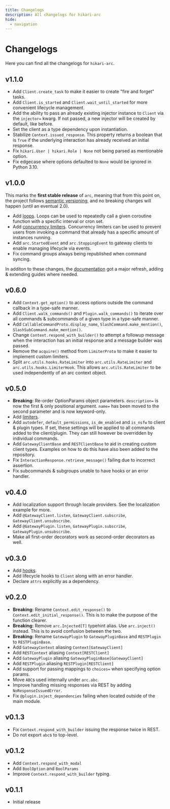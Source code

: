 ```yaml
---
title: Changelogs
description: All changelogs for hikari-arc
hide:
  - navigation
---
```


# Changelogs

Here you can find all the changelogs for `hikari-arc`.

## v1.1.0

- Add `Client.create_task` to make it easier to create "fire and forget" tasks.
- Add `Client.is_started` and `Client.wait_until_started` for more convenient lifecycle management.
- Add the ability to pass an already existing injector instance to `Client` via the `injector=` kwarg. If not passed, a new injector will be created by default, like before.
- Set the client as a type dependency upon instantiation.
- Stabilize `Context.issued_response`. This property returns a boolean that is `True` if the underlying interaction has already received an initial response.
- Fix `hikari.User | hikari.Role | None` not being parsed as mentionable option.
- Fix edgecase where options defaulted to `None` would be ignored in Python 3.10.

## v1.0.0

This marks the **first stable release** of `arc`, meaning that from this point on, the project follows [semantic versioning](https://semver.org/), and no breaking changes will happen (until an eventual 2.0).

- Add [loops](./guides/loops.md). Loops can be used to repeatedly call a given coroutine function with a specific interval or cron set.
- Add [concurrency limiters](./guides/concurrency_limiting.md). Concurrency limiters can be used to prevent users from invoking a command that already has a specific amount of instances running.
- Add `arc.StartedEvent` and `arc.StoppingEvent` to gateway clients to enable managing lifecycle via events.
- Fix command groups always being republished when command syncing.

In additon to these changes, the [documentation](https://arc.hypergonial.com) got a major refresh, adding & extending guides where needed.

## v0.6.0

- Add `Context.get_option()` to access options outside the command callback in a type-safe manner.
- Add `Client.walk_commands()` and `Plugin.walk_commands()` to iterate over all commands & subcommands of a given type in a type-safe manner.
- Add `CallableCommandProto.display_name`, `SlashCommand.make_mention()`, `SlashSubCommand.make_mention()`.
- Change `Context.respond_with_builder()` to attempt a followup message when the interaction has an initial response and a message builder was passed.
- Remove the `acquire()` method from `LimiterProto` to make it easier to implement custom limiters.
- Split `arc.utils.hooks.RateLimiter` into `arc.utils.RateLimiter` and `arc.utils.hooks.LimiterHook`. This allows `arc.utils.RateLimiter` to be used independently of an arc context object.

## v0.5.0

- **Breaking:** Re-order OptionParams object parameters. `description=` is now the first & only positional argument. `name=` has been moved to the second parameter and is now keyword-only.
- Add [limiters](./guides/hooks.md#limiters).
- Add  `autodefer`, `default_permissions`, `is_dm_enabled` and `is_nsfw` to client & plugin types. If set, these settings will be applied to all commands added to the client/plugin. They can still however be overridden by individual commands.
- Add `GatewayClientBase` and `RESTClientBase` to aid in creating custom client types. Examples on how to do this have also been added to the repository.
- Fix `InteractionResponse.retrieve_message()` failing due to incorrect assertion.
- Fix subcommands & subgroups unable to have hooks or an error handler.

## v0.4.0

- Add localization support through locale providers. See the localization example for more.
- Add `@GatewayClient.listen`, `GatewayClient.subscribe`, `GatewayClient.unsubscribe`.
- Add `@GatewayPlugin.listen`, `GatewayPlugin.subscribe`, `GatewayPlugin.unsubscribe`.
- Make all first-order decorators work as second-order decorators as well.


## v0.3.0

- Add [hooks](./guides/hooks.md).
- Add lifecycle hooks to `Client` along with an error handler.
- Declare `attrs` explicitly as a dependency.

## v0.2.0

- **Breaking:** Rename `Context.edit_response()` to `Context.edit_initial_response()`. This is to make the purpose of the function clearer.
- **Breaking:** Remove `arc.Injected[T]` typehint alias. Use `arc.inject()` instead. This is to avoid confusion between the two.
- **Breaking:** Rename `GatewayPlugin` to `GatewayPluginBase` and `RESTPlugin` to `RESTPluginBase`.
- Add `GatewayContext` aliasing `Context[GatewayClient]`
- Add `RESTContext` aliasing `Context[RESTClient]`
- Add `GatewayPlugin` aliasing `GatewayPluginBase[GatewayClient]`
- Add `RESTPlugin` aliasing `RESTPlugin[RESTClient]`
- Add support for passing mappings to `choices=` when specifying option params.
- Move `ABC`s used internally under `arc.abc`.
- Improve handling missing responses via REST by adding `NoResponseIssuedError`.
- Fix `@plugin.inject_dependencies` failing when located outside of the main module.

## v0.1.3

- Fix `Context.respond_with_builder` issuing the response twice in REST.
- Do not export `abc`s to top-level.

## v0.1.2

- Add `Context.respond_with_modal`
- Add `BoolOption` and `BoolParams`
- Improve `Context.respond_with_builder` typing.

## v0.1.1

- Initial release
